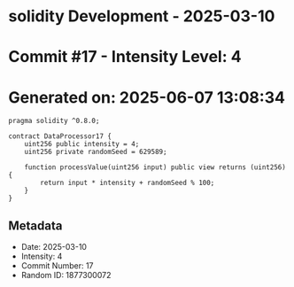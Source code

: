 ﻿# solidity Development - 2025-03-10
# Commit #17 - Intensity Level: 4
# Generated on: 2025-06-07 13:08:34
```solidity
pragma solidity ^0.8.0;

contract DataProcessor17 {
    uint256 public intensity = 4;
    uint256 private randomSeed = 629589;

    function processValue(uint256 input) public view returns (uint256) {
        return input * intensity + randomSeed % 100;
    }
}
```
## Metadata
- Date: 2025-03-10
- Intensity: 4
- Commit Number: 17
- Random ID: 1877300072
